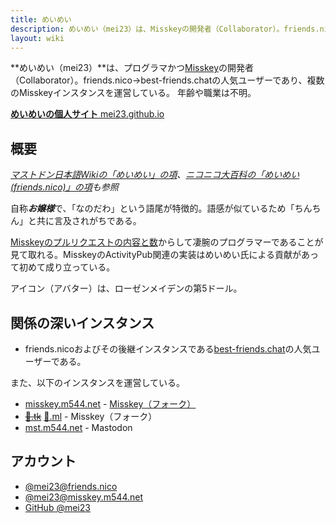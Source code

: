 ```yaml
---
title: めいめい
description: めいめい（mei23）は、Misskeyの開発者（Collaborator）。friends.nicoの人気ユーザーであり、複数のMisskeyインスタンスを運営している。
layout: wiki
---
```

**めいめい（mei23）**は、プログラマかつ[Misskey](../softwares/misskey)の開発者（Collaborator）。friends.nico→best-friends.chatの人気ユーザーであり、複数のMisskeyインスタンスを運営している。
年齢や職業は不明。

[**めいめいの個人サイト** mei23.github.io](https://mei23.github.io/)

## 概要
*[マストドン日本語Wikiの「めいめい」の項](https://ja.mstdn.wiki/%E3%82%81%E3%81%84%E3%82%81%E3%81%84)、[ニコニコ大百科の「めいめい(friends.nico)」の項](https://dic.nicovideo.jp/a/%E3%82%81%E3%81%84%E3%82%81%E3%81%84%28friends.nico%29)も参照*

自称***お嬢様***で、「なのだわ」という語尾が特徴的。語感が似ているため「ちんちん」と共に言及されがちである。

[Misskeyのプルリクエストの内容と数](https://github.com/syuilo/misskey/pulls?q=is%3Apr+author%3Amei23+is%3Aclosed)からして凄腕のプログラマーであることが見て取れる。MisskeyのActivityPub関連の実装はめいめい氏による貢献があって初めて成り立っている。

アイコン（アバター）は、ローゼンメイデンの第5ドール。

## 関係の深いインスタンス
- friends.nicoおよびその後継インスタンスである[best-friends.chat](https://best-friends.chat)の人気ユーザーである。

また、以下のインスタンスを運営している。

- [misskey.m544.net](../instances/misskey.m544.net) - [Misskey（フォーク）](../../forks)
- ~~[💛.tk](https://💛.tk)~~ [🤎.ml](https://🤎.ml) - Misskey（フォーク）
- [mst.m544.net](https://mst.m544.net) - Mastodon

## アカウント
- [@mei23@friends.nico](https://friends.nico/@mei23)
- [@mei23@misskey.m544.net](https://misskey.m544.net/@mei23)
- [GitHub @mei23](https://github.com/mei23)
